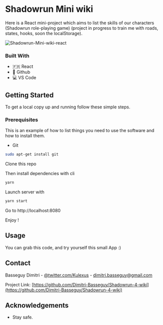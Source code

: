# Shadowrun Mini wiki

Here is a React mini-project which aims to list the skills of our characters (Shadowrun role-playing game) (project in progress to train me with roads, states, hooks, soon the localStorage).

![Shadowrun-Mini-wiki-react](shadow-mini-wiki.gif)

### Built With

* :fr: React
* 🐙 Github
* 💻 VS Code

<!-- GETTING STARTED -->
## Getting Started

To get a local copy up and running follow these simple steps.

### Prerequisites

This is an example of how to list things you need to use the software and how to install them.
* Git
```sh
sudo apt-get install git
```

Clone this repo 

Then install dependencies with cli
```sh
yarn
```
Launch server with
```sh
yarn start
```
Go to http://localhost:8080

Enjoy !


<!-- USAGE EXAMPLES -->
## Usage

You can grab this code, and try yourself this small App :)


<!-- CONTACT -->
## Contact

Basseguy Dimitri - [@twitter.com/Kulexus](https://twitter.com/Kulexus) - dimitri.basseguy@gmail.com

Project Link: [https://github.com/Dimitri-Basseguy/Shadowrun-4-wiki](https://github.com/Dimitri-Basseguy/Shadowrun-4-wiki)



<!-- ACKNOWLEDGEMENTS -->
## Acknowledgements

* Stay safe.